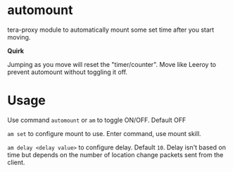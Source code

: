 # automount

tera-proxy module to automatically mount some set time after you start moving.

**Quirk**

Jumping as you move will reset the "timer/counter". Move like Leeroy to prevent automount without toggling it off.

# Usage

Use command `automount` or `am` to toggle ON/OFF. Default OFF

`am set` to configure mount to use. Enter command, use mount skill.

`am delay <delay value>` to configure delay. Default `10`. Delay isn't based on time but depends on the number of location change packets sent from the client.